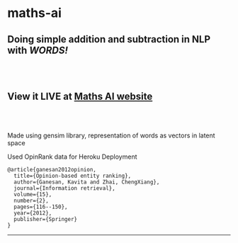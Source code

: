 # maths-ai

## Doing simple addition and subtraction in NLP with *WORDS!*
<br><br>
View it LIVE at [Maths AI website](https://maths-ai.herokuapp.com/)
<br><br><br>
---

Made using gensim library, representation of words as vectors in latent space<br>

Used OpinRank data for Heroku Deployment

```
@article{ganesan2012opinion,
  title={Opinion-based entity ranking},
  author={Ganesan, Kavita and Zhai, ChengXiang},
  journal={Information retrieval},
  volume={15},
  number={2},
  pages={116--150},
  year={2012},
  publisher={Springer} 
}
```
---

